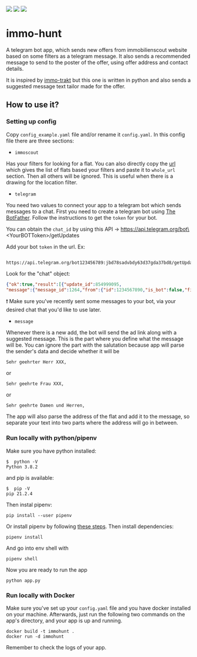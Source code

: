 <img src="https://img.shields.io/github/license/harikaduyu/immo-hunt"> <img src="https://img.shields.io/maintenance/yes/2021"> <a href="https://www.python.org/"><img src="https://img.shields.io/badge/Made%20with-Python-1f425f.svg"></a>

# immo-hunt

A telegram bot app, which sends new offers from immobilienscout website based on some filters as a telegram message. It also sends a recommended message to send to the poster of the offer, using offer address and contact details.

It is inspired by [immo-trakt](https://github.com/mustafabayar/immo_trakt) but this one is written in python and also sends a suggested message text tailor made for the offer.

## How to use it? 

### Setting up config
Copy `config_example.yaml` file and/or rename it `config.yaml`. In this config file there are three sections:
- `immoscout`

Has your filters for looking for a flat. You can also directly copy the [url](https://www.immobilienscout24.de/Suche/shape/wohnung-mieten?shape=fWltX0ltbHZwQXhoQHdtSW9nQnd2QHFoQXZoQnxWcGNEO2V8cV9JeXp_cEF_SGtNd0N5X0A.&numberofrooms=3.0-&livingspace=70.0-&enteredFrom=result_list&viewMode=MAP#/?boundingBox=52.130122%2C11.886509%2C52.88074%2C14.962681) which gives the list of flats based your filters and paste it to `whole_url` section. Then all others will be ignored. This is useful when there is a drawing for the location filter.
- `telegram`

You need two values to connect your app to a telegram bot which sends messages to a chat. 
First you need to create a telegram bot using [The BotFather](https://telegram.me/BotFather). Follow the instructions to get the `token` for your bot.

You can obtain the `chat_id` by using this API -> https://api.telegram.org/bot\<YourBOTToken\>/getUpdates

Add your bot `token` in the url. Ex:
```
 https://api.telegram.org/bot123456789:jbd78sadvbdy63d37gda37bd8/getUpdates
```
Look for the "chat" object:
```json
{"ok":true,"result":[{"update_id":854999095,
"message":{"message_id":1264,"from":{"id":1234567890,"is_bot":false,"first_name":"Harika","language_code":"en"},"chat":{"id":<ChatIdYouAreLookingFor>,"first_name":"Harika","type":"private"},"date":1633171653,"text":"Hey"}}]}
```

❗ Make sure you've recently sent some messages to your bot, via your desired chat that you'd like to use later. 
- `message`

Whenever there is a new add, the bot will send the ad link along with a suggested message. This is the part where you define what the message will be. You can ignore the part with the salutation because app will parse the sender's data and decide whether it will be 
```
Sehr geehrter Herr XXX,
``` 
or 
```
Sehr geehrte Frau XXX,
```
 or
```
Sehr geehrte Damen und Herren,
```
The app will also parse the address of the flat and add it to the message, so separate your text into two parts where the address will go in between.
### Run locally with python/pipenv

Make sure you have python installed:

```
$  python -V
Python 3.8.2
```
and pip is available:
```
$  pip -V
pip 21.2.4 
```
Then instal pipenv:
```
pip install --user pipenv
```

Or install pipenv by following [these steps](https://pipenv.pypa.io/en/latest/install/). 
Then install dependencies:
```
pipenv install
```
And go into env shell with
```
pipenv shell
```
Now you are ready to run the app

```
python app.py
```
### Run locally with Docker
Make sure you've set up your `config.yaml` file and you have docker installed on your machine. Afterwards, just run the following two commands on the app's directory, and your app is up and running.

```
docker build -t immohunt .
docker run -d immohunt
```
Remember to check the logs of your app.